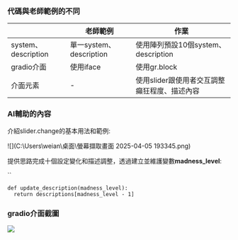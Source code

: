 ### 代碼與老師範例的不同

|                     | 老師範例                | 作業                                         |
| ------------------- | ----------------------- | -------------------------------------------- |
| system、description | 單一system、description | 使用陣列預設10個system、description          |
| gradio介面          | 使用iface               | 使用gr.block                                 |
| 介面元素            | -                       | 使用slider跟使用者交互調整癲狂程度、描述內容 |

### AI輔助的內容

介紹slider.change的基本用法和範例:

![](C:\Users\weian\桌面\螢幕擷取畫面 2025-04-05 193345.png)

提供思路完成十個設定變化和描述調整，透過建立並維護變數**madness_level**:

``

```
def update_description(madness_level):
  return descriptions[madness_level - 1]
```

### gradio介面截圖

![](C:\Users\weian\桌面\image.png)